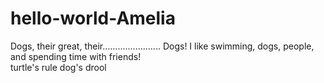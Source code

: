 # hello-world-Amelia
Dogs, their great, their....................... Dogs!
I like swimming, dogs, people, and spending time with friends!  
turtle's rule dog's drool
